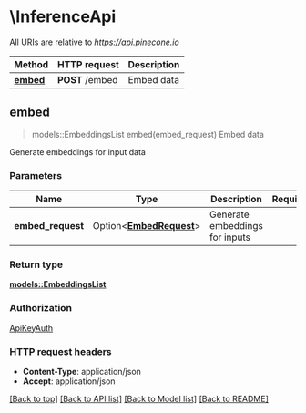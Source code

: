 # \InferenceApi

All URIs are relative to *https://api.pinecone.io*

Method | HTTP request | Description
------------- | ------------- | -------------
[**embed**](InferenceApi.md#embed) | **POST** /embed | Embed data



## embed

> models::EmbeddingsList embed(embed_request)
Embed data

Generate embeddings for input data

### Parameters


Name | Type | Description  | Required | Notes
------------- | ------------- | ------------- | ------------- | -------------
**embed_request** | Option<[**EmbedRequest**](EmbedRequest.md)> | Generate embeddings for inputs |  |

### Return type

[**models::EmbeddingsList**](EmbeddingsList.md)

### Authorization

[ApiKeyAuth](../README.md#ApiKeyAuth)

### HTTP request headers

- **Content-Type**: application/json
- **Accept**: application/json

[[Back to top]](#) [[Back to API list]](../README.md#documentation-for-api-endpoints) [[Back to Model list]](../README.md#documentation-for-models) [[Back to README]](../README.md)

